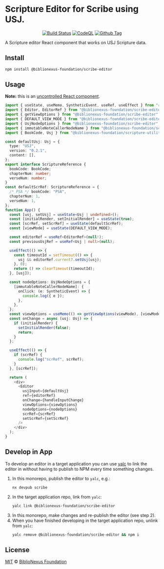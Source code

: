 # Scripture Editor for Scribe using USJ.

<div align="center">

[![Build Status][github-actions-status]][github-actions-url]
[![CodeQL][gitghub-codeql-status]][gitghub-codeql-url]
[![Github Tag][npm-version-image]][npm-version-url]

</div>

A Scripture editor React component that works on USJ Scripture data.

## Install

```sh
npm install @biblionexus-foundation/scribe-editor
```

## Usage

**Note:** this is an [uncontrolled React component](https://react.dev/learn/sharing-state-between-components#controlled-and-uncontrolled-components).

```typescript
import { useState, useMemo, SyntheticEvent, useRef, useEffect } from "react";
import { Editor, EditorRef } from "@biblionexus-foundation/scribe-editor";
import { getViewOptions } from "@biblionexus-foundation/scribe-editor";
import { DEFAULT_VIEW_MODE } from "@biblionexus-foundation/scribe-editor";
import { UsjNodeOptions } from "@biblionexus-foundation/scribe-editor";
import { immutableNoteCallerNodeName } from "@biblionexus-foundation/scribe-editor";
import { BookCode, Usj } from "@biblionexus-foundation/scripture-utilities";

const defaultUsj: Usj = {
  type: "USJ",
  version: "0.2.1",
  content: [],
};
export interface ScriptureReference {
  bookCode: BookCode;
  chapterNum: number;
  verseNum: number;
}
const defaultScrRef: ScriptureReference = {
  /* PSA */ bookCode: "PSA",
  chapterNum: 1,
  verseNum: 1,
};
function App() {
  const [usj, setUsj] = useState<Usj | undefined>();
  const [initialRender, setInitialRender] = useState(true);
  const [scrRef, setScrRef] = useState(defaultScrRef);
  const [viewMode] = useState(DEFAULT_VIEW_MODE);

  const editorRef = useRef<EditorRef>(null!);
  const previousUsjRef = useRef<Usj | null>(null);

  useEffect(() => {
    const timeoutId = setTimeout(() => {
      usj && editorRef.current?.setUsj(usj);
    }, 0);
    return () => clearTimeout(timeoutId);
  }, [usj]);

  const nodeOptions: UsjNodeOptions = {
    [immutableNoteCallerNodeName]: {
      onClick: (e: SyntheticEvent) => {
        console.log({ e });
      },
    },
  };
  const viewOptions = useMemo(() => getViewOptions(viewMode), [viewMode]);
  const onChange = async (usj: Usj) => {
    if (initialRender) {
      setInitialRender(false);
      return;
    }
  };

  useEffect(() => {
    if (scrRef) {
      console.log("scrRef", scrRef);
    }
  }, [scrRef]);

  return (
    <div>
      <Editor
        usjInput={defaultUsj}
        ref={editorRef}
        onChange={handleInputChange}
        viewOptions={viewOptions}
        nodeOptions={nodeOptions}
        scrRef={scrRef}
        setScrRef={setScrRef}
      />
    </div>
  );
}

```

## Develop in App

To develop an editor in a target application you can use [yalc](https://www.npmjs.com/package/yalc) to link the editor in without having to publish to NPM every time something changes.

1. In this monorepo, publish the editor to `yalc`, e.g.:
   ```bash
   nx devpub scribe
   ```
2. In the target application repo, link from `yalc`:
   ```bash
   yalc link @biblionexus-foundation/scribe-editor
   ```
3. In this monorepo, make changes and re-publish the editor (see step 2).
4. When you have finished developing in the target application repo, unlink from `yalc`:
   ```bash
   yalc remove @biblionexus-foundation/scribe-editor && npm i
   ```

## License

[MIT][github-license] © [BiblioNexus Foundation](https://biblionexus.org/)

<!-- define variables used above -->

[github-actions-status]: https://github.com/BiblioNexus-Foundation/scripture-editors/actions/workflows/test-publish.yml/badge.svg
[github-actions-url]: https://github.com/BiblioNexus-Foundation/scripture-editors/actions
[gitghub-codeql-status]: https://github.com/BiblioNexus-Foundation/scripture-editors/actions/workflows/codeql.yml/badge.svg
[gitghub-codeql-url]: https://github.com/BiblioNexus-Foundation/scripture-editors/actions/workflows/codeql.yml
[npm-version-image]: https://img.shields.io/npm/v/@biblionexus-foundation/scribe-editor
[npm-version-url]: https://github.com/BiblioNexus-Foundation/scripture-editors/releases
[github-license]: https://github.com/BiblioNexus-Foundation/scripture-editors/blob/main/packages/scribe/LICENSE
